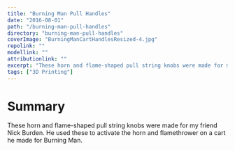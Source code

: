 ```yaml
---
title: "Burning Man Pull Handles"
date: "2016-08-01"
path: "/burning-man-pull-handles"
directory: "burning-man-pull-handles"
coverImage: "BurningManCartHandlesResized-4.jpg"
repolink: ""
modellink: ""
attributionlink: ""
excerpt: "These horn and flame-shaped pull string knobs were made for my friend Nick Burden. He used these to activate the horn and flamethrower on a cart he made for Burning Man."
tags: ["3D Printing"]
---
```


# Summary

These horn and flame-shaped pull string knobs were made for my friend Nick Burden. He used these to activate the horn and flamethrower on a cart he made for Burning Man.
